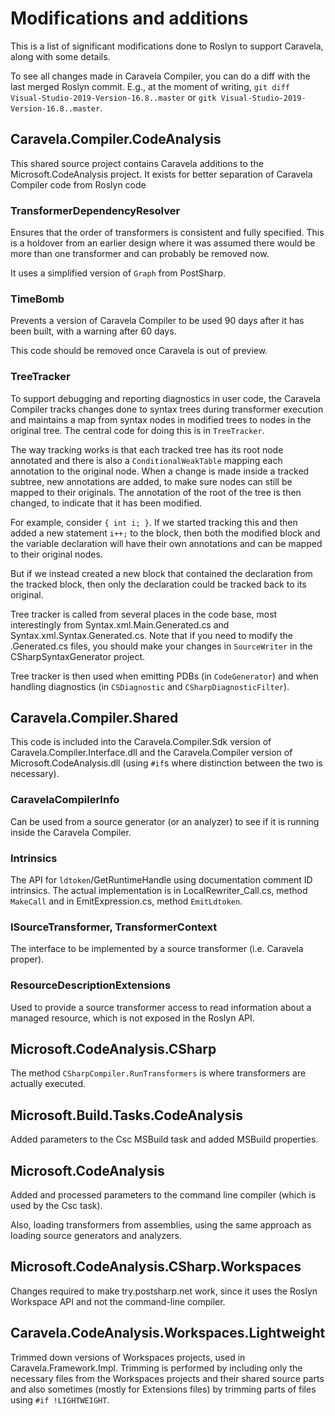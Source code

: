 # Modifications and additions

This is a list of significant modifications done to Roslyn to support Caravela, along with some details.

To see all changes made in Caravela Compiler, you can do a diff with the last merged Roslyn commit. E.g., at the moment of writing, `git diff Visual-Studio-2019-Version-16.8..master` or `gitk Visual-Studio-2019-Version-16.8..master`.

## Caravela.Compiler.CodeAnalysis

This shared source project contains Caravela additions to the Microsoft.CodeAnalysis project. It exists for better separation of Caravela Compiler code from Roslyn code

### TransformerDependencyResolver

Ensures that the order of transformers is consistent and fully specified. This is a holdover from an earlier design where it was assumed there would be more than one transformer and can probably be removed now.

It uses a simplified version of `Graph` from PostSharp.

### TimeBomb

Prevents a version of Caravela Compiler to be used 90 days after it has been built, with a warning after 60 days.

This code should be removed once Caravela is out of preview.

### TreeTracker

To support debugging and reporting diagnostics in user code, the Caravela Compiler tracks changes done to syntax trees during transformer execution and maintains a map from syntax nodes in modified trees to nodes in the original tree. The central code for doing this is in `TreeTracker`.

The way tracking works is that each tracked tree has its root node annotated and there is also a `ConditionalWeakTable` mapping each annotation to the original node. When a change is made inside a tracked subtree, new annotations are added, to make sure nodes can still be mapped to their originals. The annotation of the root of the tree is then changed, to indicate that it has been modified.

For example, consider `{ int i; }`. If we started tracking this and then added a new statement `i++;` to the block, then both the modified block and the variable declaration will have their own annotations and can be mapped to their original nodes.

But if we instead created a new block that contained the declaration from the tracked block, then only the declaration could be tracked back to its original.

Tree tracker is called from several places in the code base, most interestingly from Syntax.xml.Main.Generated.cs and Syntax.xml.Syntax.Generated.cs. 
Note that if you need to modify the .Generated.cs files, you should make your changes in `SourceWriter` in the CSharpSyntaxGenerator project.

Tree tracker is then used when emitting PDBs (in `CodeGenerator`) and when handling diagnostics (in `CSDiagnostic` and `CSharpDiagnosticFilter`).

## Caravela.Compiler.Shared

This code is included into the Caravela.Compiler.Sdk version of Caravela.Compiler.Interface.dll and the Caravela.Compiler version of Microsoft.CodeAnalysis.dll (using `#if`s where distinction between the two is necessary).

### CaravelaCompilerInfo

Can be used from a source generator (or an analyzer) to see if it is running inside the Caravela Compiler.

### Intrinsics

The API for `ldtoken`/GetRuntimeHandle using documentation comment ID intrinsics. The actual implementation is in LocalRewriter_Call.cs, method `MakeCall` and in EmitExpression.cs, method `EmitLdtoken`.

### ISourceTransformer, TransformerContext

The interface to be implemented by a source transformer (i.e. Caravela proper).

### ResourceDescriptionExtensions

Used to provide a source transformer access to read information about a managed resource, which is not exposed in the Roslyn API.

## Microsoft.CodeAnalysis.CSharp

The method `CSharpCompiler.RunTransformers` is where transformers are actually executed.

## Microsoft.Build.Tasks.CodeAnalysis

Added parameters to the Csc MSBuild task and added MSBuild properties.

## Microsoft.CodeAnalysis

Added and processed parameters to the command line compiler (which is used by the Csc task).

Also, loading transformers from assemblies, using the same approach as loading source generators and analyzers.

## Microsoft.CodeAnalysis.CSharp.Workspaces

Changes required to make try.postsharp.net work, since it uses the Roslyn Workspace API and not the command-line compiler.

## Caravela.CodeAnalysis.Workspaces.Lightweight

Trimmed down versions of Workspaces projects, used in Caravela.Framework.Impl. Trimming is performed by including only the necessary files from the Workspaces projects and their shared source parts and also sometimes (mostly for Extensions files) by trimming parts of files using `#if !LIGHTWEIGHT`.